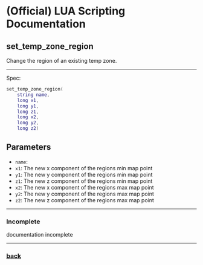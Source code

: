 
# (Official) LUA Scripting Documentation

## set_temp_zone_region

Change the region of an existing temp zone.

___

Spec:

```lua
set_temp_zone_region(
	string name,
	long x1,
	long y1,
	long z1,
	long x2,
	long y2,
	long z2)
```

## Parameters

- `name`: 
- `x1`: The new x component of the regions min map point
- `y1`: The new y component of the regions min map point
- `z1`: The new z component of the regions min map point
- `x2`: The new x component of the regions max map point
- `y2`: The new y component of the regions max map point
- `z2`: The new z component of the regions max map point

___

### Incomplete

documentation incomplete

___

### [back](../zones)
